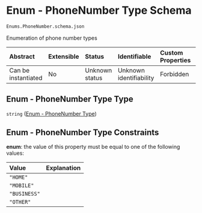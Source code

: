 # Enum - PhoneNumber Type Schema

```txt
Enums.PhoneNumber.schema.json
```

Enumeration of phone number types

| Abstract            | Extensible | Status         | Identifiable            | Custom Properties | Additional Properties | Access Restrictions | Defined In                                                                         |
| :------------------ | :--------- | :------------- | :---------------------- | :---------------- | :-------------------- | :------------------ | :--------------------------------------------------------------------------------- |
| Can be instantiated | No         | Unknown status | Unknown identifiability | Forbidden         | Allowed               | none                | [PhoneNumber.schema.json](../enums/PhoneNumber.schema.json "open original schema") |

## Enum - PhoneNumber Type Type

`string` ([Enum - PhoneNumber Type](phonenumber.md))

## Enum - PhoneNumber Type Constraints

**enum**: the value of this property must be equal to one of the following values:

| Value        | Explanation |
| :----------- | :---------- |
| `"HOME"`     |             |
| `"MOBILE"`   |             |
| `"BUSINESS"` |             |
| `"OTHER"`    |             |
